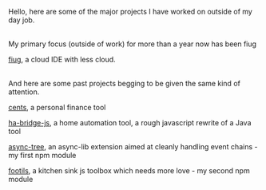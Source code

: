 Hello, here are some of the major projects I have worked on outside of my day job.    
<br/>
   
My primary focus (outside of work) for more than a year now has been fiug

[fiug](https://github.com/crosshj/fiug), a cloud IDE with less cloud.   
<br />

And here are some past projects begging to be given the same kind of attention.

[cents](https://github.com/crosshj/cents), a personal finance tool

[ha-bridge-js](https://github.com/crosshj/ha-bridge-js), a home automation tool, a rough javascript rewrite of a Java tool

[async-tree](https://github.com/crosshj/async-tree), an async-lib extension aimed at cleanly handling event chains - my first npm module

[footils](https://github.com/crosshj/footils), a kitchen sink js toolbox which needs more love - my second npm module

<!--
**crosshj/crosshj** is a ✨ _special_ ✨ repository because its `README.md` (this file) appears on your GitHub profile.

Here are some ideas to get you started:

- 🔭 I’m currently working on ...
- 🌱 I’m currently learning ...
- 👯 I’m looking to collaborate on ...
- 🤔 I’m looking for help with ...
- 💬 Ask me about ...
- 📫 How to reach me: ...
- 😄 Pronouns: ...
- ⚡ Fun fact: ...
-->
